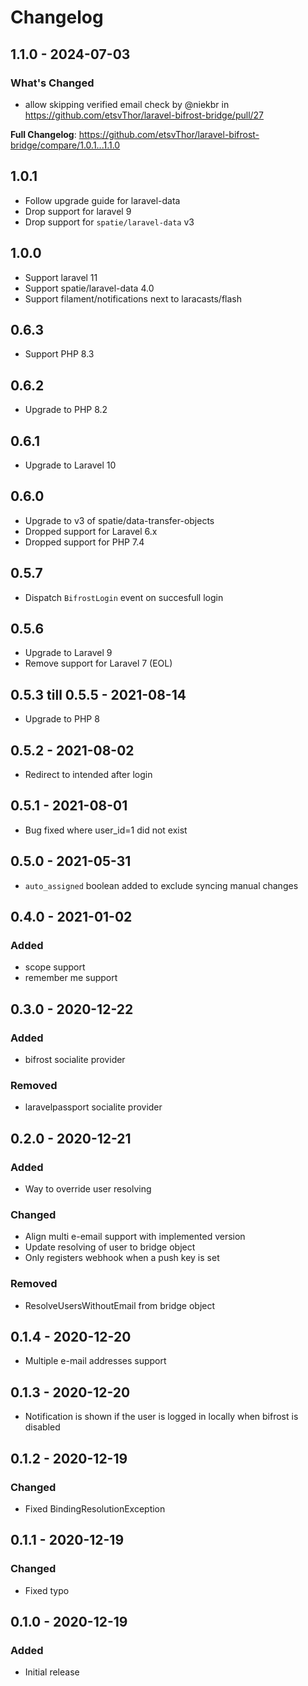 # Changelog

## 1.1.0 - 2024-07-03

### What's Changed

* allow skipping verified email check by @niekbr in https://github.com/etsvThor/laravel-bifrost-bridge/pull/27

**Full Changelog**: https://github.com/etsvThor/laravel-bifrost-bridge/compare/1.0.1...1.1.0

## 1.0.1

- Follow upgrade guide for laravel-data
- Drop support for laravel 9
- Drop support for `spatie/laravel-data` v3

## 1.0.0

- Support laravel 11
- Support spatie/laravel-data 4.0
- Support filament/notifications next to laracasts/flash

## 0.6.3

- Support PHP 8.3

## 0.6.2

- Upgrade to PHP 8.2

## 0.6.1

- Upgrade to Laravel 10

## 0.6.0

- Upgrade to v3 of spatie/data-transfer-objects
- Dropped support for Laravel 6.x
- Dropped support for PHP 7.4

## 0.5.7

- Dispatch `BifrostLogin` event on succesfull login

## 0.5.6

- Upgrade to Laravel 9
- Remove support for Laravel 7 (EOL)

## 0.5.3 till 0.5.5 - 2021-08-14

- Upgrade to PHP 8

## 0.5.2 - 2021-08-02

- Redirect to intended after login

## 0.5.1 - 2021-08-01

- Bug fixed where user_id=1 did not exist

## 0.5.0 - 2021-05-31

- `auto_assigned` boolean added to exclude syncing manual changes

## 0.4.0 - 2021-01-02

### Added

- scope support
- remember me support

## 0.3.0 - 2020-12-22

### Added

- bifrost socialite provider

### Removed

- laravelpassport socialite provider

## 0.2.0 - 2020-12-21

### Added

- Way to override user resolving

### Changed

- Align multi e-email support with implemented version
- Update resolving of user to bridge object
- Only registers webhook when a push key is set

### Removed

- ResolveUsersWithoutEmail from bridge object

## 0.1.4 - 2020-12-20

- Multiple e-mail addresses support

## 0.1.3 - 2020-12-20

- Notification is shown if the user is logged in locally when bifrost is disabled

## 0.1.2 - 2020-12-19

### Changed

- Fixed BindingResolutionException

## 0.1.1 - 2020-12-19

### Changed

- Fixed typo

## 0.1.0 - 2020-12-19

### Added

- Initial release
